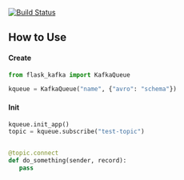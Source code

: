 [![Build Status](https://travis-ci.org/huangxiaohen2738/flask-kafka.svg?branch=master)](https://travis-ci.org/huangxiaohen2738/flask-kafka)


## How to Use
#### Create

```python
from flask_kafka import KafkaQueue

kqueue = KafkaQueue("name", {"avro": "schema"})
```

#### Init

```python
kqueue.init_app()
topic = kqueue.subscribe("test-topic")


@topic.connect
def do_something(sender, record):
   pass
```
